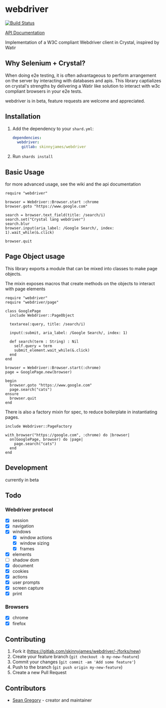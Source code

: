 # webdriver

[![Build Status](http://drone.skinnyjames.net/api/badges/skinnyjames/webdriver/status.svg?ref=refs/heads/wip)](http://drone.skinnyjames.net/skinnyjames/webdriver)

[API Documentation](https://skinnyjames.gitlab.io/webdriver)

Implementation of a W3C compliant Webdriver client in Crystal, inspired by Watir

## Why Selenium + Crystal?

When doing e2e testing, it is often advantageous to perform arrangement on the server by
interacting with databases and apis.  This library captializes on crystal's strengths by delivering a Watir like solution to 
interact with w3c compliant browsers in your e2e tests.

webdriver is in beta, feature requests are welcome and appreciated.

## Installation

1. Add the dependency to your `shard.yml`:

   ```yaml
   dependencies:
     webdriver:
       gitlab: skinnyjames/webdriver
   ```

2. Run `shards install`

## Basic Usage

for more advanced usage, see the wiki and the api documentation

```crystal
require "webdriver"

browser = Webdriver::Browser.start :chrome
browser.goto "https://www.google.com"

search = browser.text_field(title: /search/i)
search.set("Crystal lang webdriver")
search.blur
browser.input(aria_label: /Google Search/, index: 1).wait_while(&.click)

browser.quit
```

## Page Object usage

This library exports a module that can be mixed into classes to make page objects.

The mixin exposes macros that create methods on the objects to interact with page elements

```crystal
require "webdriver"
require "webdriver/page"

class GooglePage
  include Webdriver::PageObject
  
  textarea(:query, title: /search/i)
  
  input(:submit, aria_label: /Google Search/, index: 1)

  def search(term : String) : Nil
    self.query = term
    submit_element.wait_while(&.click)
  end
end

browser = Webdriver::Browser.start(:chrome)
page = GooglePage.new(browser)

begin
  browser.goto "https://www.google.com"
  page.search("cats")
ensure 
  browser.quit
end
```

There is also a factory mixin for spec, to reduce boilerplate in instantiating pages.

```crystal
include Webdriver::PageFactory

with_browser("https://google.com", :chrome) do |browser|
  on(GooglePage, browser) do |page|
    page.search("cats")
  end
end
```

## Development

currently in beta


## Todo
### Webdriver protocol
* [x] session
* [x] navigation
* [x] windows
  * [x] window actions
  * [x] window sizing
  * [x] frames 
* [x] elements
* [ ] shadow dom
* [X] document
* [X] cookies
* [x] actions
* [X] user prompts
* [X] screen capture
* [X] print

### Browsers
* [x] chrome
* [x] firefox

## Contributing

1. Fork it (<https://gitlab.com/skinnyjames/webdriver/-/forks/new>)
2. Create your feature branch (`git checkout -b my-new-feature`)
3. Commit your changes (`git commit -am 'Add some feature'`)
4. Push to the branch (`git push origin my-new-feature`)
5. Create a new Pull Request

## Contributors

- [Sean Gregory](https://gitlab.com/skinnyjames) - creator and maintainer
